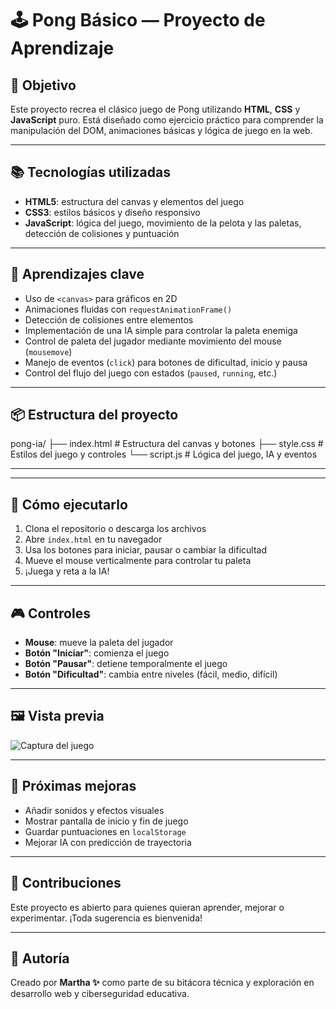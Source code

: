 # 🕹️ Pong Básico — Proyecto de Aprendizaje

## 🎯 Objetivo  
Este proyecto recrea el clásico juego de Pong utilizando **HTML**, **CSS** y **JavaScript** puro. Está diseñado como ejercicio práctico para comprender la manipulación del DOM, animaciones básicas y lógica de juego en la web.

---

## 📚 Tecnologías utilizadas  
- **HTML5**: estructura del canvas y elementos del juego  
- **CSS3**: estilos básicos y diseño responsivo  
- **JavaScript**: lógica del juego, movimiento de la pelota y las paletas, detección de colisiones y puntuación

---

## 🧠 Aprendizajes clave  
- Uso de `<canvas>` para gráficos en 2D  
- Animaciones fluidas con `requestAnimationFrame()`  
- Detección de colisiones entre elementos  
- Implementación de una IA simple para controlar la paleta enemiga  
- Control de paleta del jugador mediante movimiento del mouse (`mousemove`)  
- Manejo de eventos (`click`) para botones de dificultad, inicio y pausa  
- Control del flujo del juego con estados (`paused`, `running`, etc.)

---

## 📦 Estructura del proyecto
pong-ia/
 ├── index.html # Estructura del canvas y botones 
 ├── style.css # Estilos del juego y controles 
 └── script.js # Lógica del juego, IA y eventos


---


---

## 🚀 Cómo ejecutarlo  
1. Clona el repositorio o descarga los archivos  
2. Abre `index.html` en tu navegador  
3. Usa los botones para iniciar, pausar o cambiar la dificultad  
4. Mueve el mouse verticalmente para controlar tu paleta  
5. ¡Juega y reta a la IA!

---

## 🎮 Controles  
- **Mouse**: mueve la paleta del jugador  
- **Botón "Iniciar"**: comienza el juego  
- **Botón "Pausar"**: detiene temporalmente el juego  
- **Botón "Dificultad"**: cambia entre niveles (fácil, medio, difícil)

---

## 🖼️ Vista previa

![Captura del juego](https://i.imgur.com/tuImagen.png)

---

## 🌱 Próximas mejoras  
- Añadir sonidos y efectos visuales  
- Mostrar pantalla de inicio y fin de juego  
- Guardar puntuaciones en `localStorage`  
- Mejorar IA con predicción de trayectoria

---

## 🤝 Contribuciones  
Este proyecto es abierto para quienes quieran aprender, mejorar o experimentar. ¡Toda sugerencia es bienvenida!

---

## 📌 Autoría  
Creado por **Martha ✨** como parte de su bitácora técnica y exploración en desarrollo web y ciberseguridad educativa.





